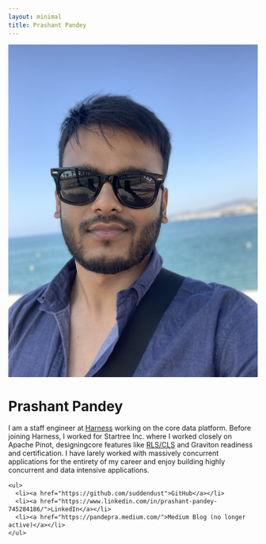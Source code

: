 ```yaml
---
layout: minimal
title: Prashant Pandey
---
```


<div class="container">
  <img src="/assets/profile.jpg" alt="Prashant Pandey" class="profile-pic" />

  <div class="text-block">
    <h1>Prashant Pandey</h1>
    <p>I am a staff engineer at <a href="https://www.harness.io/">Harness</a> working on the core data platform. Before joining Harness, I worked for Startree Inc.  where I worked closely on Apache Pinot, designingcore features like <a href="https://docs.google.com/document/d/1Q_PgVN2WpKfAyagBzwPTU1KXV3tp1kuVfGRH4J6F8xk/edit?tab=t.0#heading=h.kcuujbxeyw2s">RLS/CLS</a> and Graviton readiness and certification. I have larely worked with massively concurrent applications for the entirety of my career and enjoy building highly concurrent and data intensive applications.</p>

    <ul>
      <li><a href="https://github.com/suddendust">GitHub</a></li>
      <li><a href="https://www.linkedin.com/in/prashant-pandey-745284186/">LinkedIn</a></li>
      <li><a href="https://pandepra.medium.com/">Medium Blog (no longer active)</a></li>
    </ul>
  </div>
</div>

